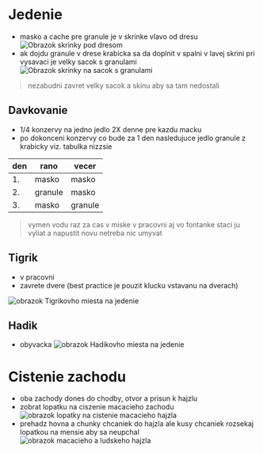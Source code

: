 # Jedenie

- masko a cache pre granule je v skrinke vlavo od dresu
![Obrazok skrinky pod dresom](Images/IMG_20230504_075254_HDR.jpg)
- ak dojdu granule v drese krabicka sa da doplnit v spalni v lavej skrini pri vysavaci je velky sacok s granulami
![Obrazok skrinky na sacok s granulami](Images/IMG_20230504_075048_HDR.jpg)

> nezabudni zavret velky sacok a skinu aby sa tam nedostali

## Davkovanie
- 1/4 konzervy na jedno jedlo 2X denne pre kazdu macku
- po dokonceni konzervy co bude za 1 den nasledujuce jedlo granule z krabicky viz. tabulka nizzsie

| den | rano    | vecer   |
|-----|---------|---------|
| 1.  | masko   | masko   |
| 2.  | granule | masko   |
| 3.  | masko   | granule |

> vymen vodu raz za cas v miske v pracovni aj vo fontanke staci ju vyliat a napustit novu netreba nic umyvat

## Tigrik
- v pracovni
- zavrete dvere (best practice je pouzit klucku vstavanu na dverach)

![obrazok Tigrikovho miesta na jedenie](Images/IMG_20230504_080155_HDR.jpg)

## Hadik
- obyvacka
![obrazok Hadikovho miesta na jedenie](Images/IMG_20230504_080205_HDR.jpg)

# Cistenie zachodu

- oba zachody dones do chodby, otvor a prisun k hajzlu
- zobrat lopatku na ciszenie macacieho zachodu
![obrazok lopatky na cistenie macacieho hajzla](Images/IMG_20230726_125635_HDR.jpg)
- prehadz hovna a chunky chcaniek do hajzla ale kusy chcaniek rozsekaj lopatkou na mensie aby sa neupchal
![obrazok macacieho a ludskeho hajzla](Images/IMG_20230504_074700_HDR.jpg)